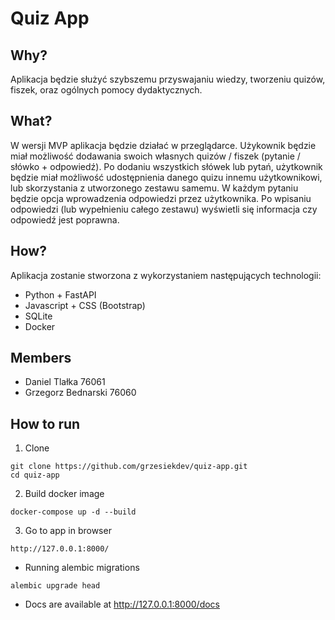 # Quiz App
## Why?
Aplikacja będzie służyć szybszemu przyswajaniu wiedzy, tworzeniu quizów, fiszek, oraz ogólnych pomocy dydaktycznych. 
## What?
W wersji MVP aplikacja będzie działać w przeglądarce. Użykownik będzie miał możliwość dodawania swoich własnych quizów / fiszek (pytanie / słówko + odpowiedź). Po dodaniu wszystkich słówek lub pytań, użytkownik będzie miał możliwość udostępnienia danego quizu innemu użytkownikowi, lub skorzystania z utworzonego zestawu samemu. W każdym pytaniu będzie opcja wprowadzenia odpowiedzi przez użytkownika. Po wpisaniu odpowiedzi (lub wypełnieniu całego zestawu) wyświetli się informacja czy odpowiedź jest poprawna.
## How? 
Aplikacja zostanie stworzona z wykorzystaniem następujących technologii:
+ Python + FastAPI
+ Javascript + CSS (Bootstrap)
+ SQLite
+ Docker
## Members
+ Daniel Tlałka 76061
+ Grzegorz Bednarski 76060
## How to run
1. Clone
```
git clone https://github.com/grzesiekdev/quiz-app.git
cd quiz-app
```
2. Build docker image
```
docker-compose up -d --build
```
3. Go to app in browser
```
http://127.0.0.1:8000/
```
+ Running alembic migrations
```
alembic upgrade head
```
+ Docs are available at http://127.0.0.1:8000/docs